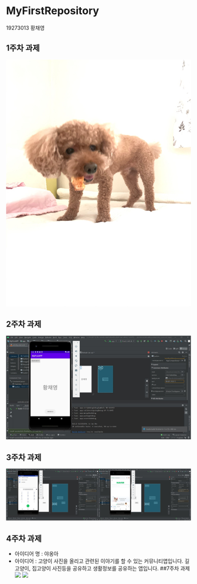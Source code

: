 # MyFirstRepository

19273013 황채영
## 1주차 과제
<img width="" height="" src="./png/KakaoTalk_20200830_183128677.jpg"></img>

## 2주차 과제
<img width="" height="" src="./png/2.jpg"></img>

## 3주차 과제
<img width="" height="" src="./png/3.jpg"></img>

## 4주차 과제
   
   - 아이디어 명 : 야옹아
   - 아이디어 : 고양이 사진을 올리고 관련된 이야기를 할 수 있는 커뮤니티앱입니다. 
                길고양이, 집고양이 사진등을 공유하고 생활정보를 공유하는 앱입니다.
##7주차 과제
<img width="" height="" src="./png/7-1.JPG"></img>
<img width="" height="" src="./png/7-2.JPG"></img>
